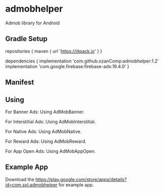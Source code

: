 # admobhelper

Admob library for Android

Gradle Setup
--------

repositories {
    maven { url 'https://jitpack.io' }
}

dependencies {
    implementation 'com.github.ozanComp:admobhelper:1.2'
    implementation 'com.google.firebase:firebase-ads:19.4.0'
}

Manifest
--------
<uses-permission android:name="android.permission.INTERNET" />
<meta-data
            android:name="com.google.android.gms.ads.APPLICATION_ID"
            android:value="--AD ID--"/>

Using
-----------

For Banner Ads:
Using AdMobBanner.

For Interstitial Ads:
Using AdMobInterstitial.

For Native Ads:
Using AdMobNative.

For Reward Ads:
Using AdMobReward.

For App Open Ads:
Using AdMobAppOpen.

Example App
-----------

Download the https://play.google.com/store/apps/details?id=com.sol.admobhelper for example app.
